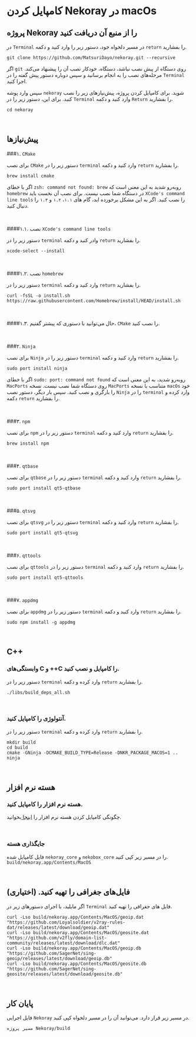 # کامپایل کردن Nekoray در macOs

## پروژه Nekoray را از منبع آن دریافت کنید
در `Terminal` در مسیر دلخواه خود، دستور زیر را وارد کنید و دکمه `return` را بفشارید.
```shell
git clone https://github.com/MatsuriDayo/nekoray.git --recursive
```
اگر `git` روی دستگاه از پیش نصب نباشد، دستگاه، خودکار نصب آن را پیشنهاد می‌کند. مرحله‌های نصب را به انجام برسانید و سپس دوباره دستور پیش گفته را در `Terminal` اجرا کنید.

سپس وارد پوشه `nekoray` شوید.
برای کامپایل کردن پروژه، پیش‌نیازهای زیر را نصب کنید. برای این، دستور زیر را در `Terminal` وارد کنید و دکمه `Return` را بفشارید.


```shell
cd nekoray
```
<br>

## پیش‌نیازها

###۱. `CMake`

برای نصب `CMake` دستور زیر را در `terminal` وارد کنید و دکمه `return` را بفشارید.
```shell
brew install cmake
```
اگر با خطای `zsh: command not found: brew` روبه‌رو شدید به این معنی است که `homebrew` در دستگاه شما نصب نیست. برای نصب آن نخست باید `XCode's command line tools` را نصب کنید. اگر به این مشکل برخورده‌ اید، گام های `۱.۱`، `۱.۲` و `۱.۳` را دنبال کنید.

<br>

####۱.۱. نصب `XCode's command line tools`

دستور زیر را در `terminal` وادر کنید و دکمه `return` را بفشارید.
```shell
xcode-select --install
```

<br>

####۱.۲. نصب `homebrew`

دستور زیر را در `terminal` وارد کنید و دکمه `return` را بفشارید.
```shell
curl -fsSL -o install.sh https://raw.githubusercontent.com/Homebrew/install/HEAD/install.sh
```

<br>

####۱.۳. حال می‌توانید با دستوری که پیشتر گفتیم، `CMake` را نصب کنید.

<br>

###۲. `Ninja`

برای نصب `Ninja` دستور زیر را در `terminal` وارد کنید و دکمه `return` را بفشارید.
```shell
sudo port install ninja
```
اگر با خطای `sudo: port: command not found` روبه‌رو شدید، به این معنی است که `MacPorts` روی دستگاه شما نصب نیست. نسخه `MacPorts` متناسب با نسخه `macOs` خود را بارگری و نصب کنید. سپس بار دیگر، دستور نصب `Ninja` را در `terminal` وارد کرده و دکمه `return` را بفشارید.

<br>

###۳. `npm`

برای نصب `npm` دستور زیر را در `terminal` وارد کنید و دکمه `return` را بفشارید.
```shell
brew install npm
```

<br>

###۴. `qtbase`

برای نصب `qtbase` دستور زیر را در `terminal` وارد کنید و دکمه `return` را بفشارید.
```shell
sudo port install qt5-qtbase
```

<br>

###۵. `qtsvg`

برای نصب `qtsvg` دستور زیر را در `terminal` وارد کنید و دکمه `return` را بفشارید.
```shell
sudo port install qt5-qtsvg
```

<br>

###۶. `qttools`

برای نصب `qttools` دستور زیر را در `terminal` وارد کنید و دکمه `return` را بفشارید.
```shell
sudo port install qt5-qttools
```

<br>

###۷. `appdmg`

برای نصب `appdmg` دستور زیر را در `terminal` وارد کنید و دکمه `return` را بفشارید.
```shell
sudo npm install -g appdmg
```

<br>

## C++

### وابستگی‌های C و ++C را کامپایل و نصب کنید.

دستور زیر را در `terminal` وارد کرده و دکمه `return` را بفشارید.

```shell
./libs/build_deps_all.sh
```

<br>

### آنتولوژی را کامپایل کنید.

دستور زیر را در `terminal` وارد کرده و دکمه `return` را بفشارید.
```shell
mkdir build
cd build
cmake -GNinja -DCMAKE_BUILD_TYPE=Release -DNKR_PACKAGE_MACOS=1 ..
ninja
```

<br>

## هسته نرم افزار

### هسته نرم افزار را کامپایل کنید.

چگونگی کامپایل کردن هسته نرم افزار را [اینجا ](./Build_Core_fa.md)بخوانید.

<br>

### جایگذاری هسته

فایل کامپایل شده `nekoray_core` و `nekobox_core` را در مسیر زیر کپی کنید.
`build/nekoray.app/Contents/MacOS`

<br>

## فایل‌های جغرافی را تهیه کنید. (اختیاری)

اگر مایلید، با اجرای دستورهای زیر در `Terminal` فایل های جغرافی را تهیه کنید.

```shell
curl -Lso build/nekoray.app/Contents/MacOS/geoip.dat "https://github.com/Loyalsoldier/v2ray-rules-dat/releases/latest/download/geoip.dat"
curl -Lso build/nekoray.app/Contents/MacOS/geosite.dat "https://github.com/v2fly/domain-list-community/releases/latest/download/dlc.dat"
curl -Lso build/nekoray.app/Contents/MacOS/geoip.db "https://github.com/SagerNet/sing-geoip/releases/latest/download/geoip.db"
curl -Lso build/nekoray.app/Contents/MacOS/geosite.db "https://github.com/SagerNet/sing-geosite/releases/latest/download/geosite.db"
```
<br>

## پایان کار

فایل اجرایی `Nekoray` در مسیر زیر قرار دارد. می‌توانید آن را در مسیر دلخواه کپی کنید.

`مسیر پروژه Nekoray/build`